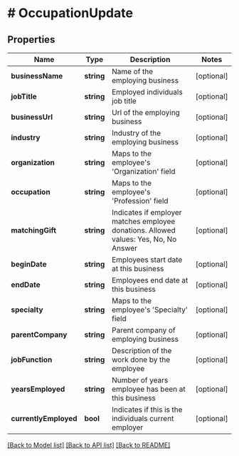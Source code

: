 # # OccupationUpdate

## Properties

Name | Type | Description | Notes
------------ | ------------- | ------------- | -------------
**businessName** | **string** | Name of the employing business | [optional]
**jobTitle** | **string** | Employed individuals job title | [optional]
**businessUrl** | **string** | Url of the employing business | [optional]
**industry** | **string** | Industry of the employing business | [optional]
**organization** | **string** | Maps to the employee&#39;s &#39;Organization&#39; field | [optional]
**occupation** | **string** | Maps to the employee&#39;s &#39;Profession&#39; field | [optional]
**matchingGift** | **string** | Indicates if employer matches employee donations. Allowed values: Yes, No, No Answer | [optional]
**beginDate** | **string** | Employees start date at this business | [optional]
**endDate** | **string** | Employees end date at this business | [optional]
**specialty** | **string** | Maps to the employee&#39;s &#39;Specialty&#39; field | [optional]
**parentCompany** | **string** | Parent company of employing business | [optional]
**jobFunction** | **string** | Description of the work done by the employee | [optional]
**yearsEmployed** | **string** | Number of years employee has been at this business | [optional]
**currentlyEmployed** | **bool** | Indicates if this is the individuals current employer | [optional]

[[Back to Model list]](../../README.md#models) [[Back to API list]](../../README.md#endpoints) [[Back to README]](../../README.md)
